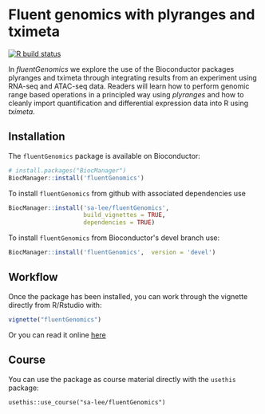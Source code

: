# Fluent genomics with plyranges and tximeta 

<!-- badges: start -->
[![R build status](https://github.com/sa-lee/fluentGenomics/workflows/R-CMD-check-bioc/badge.svg)](https://github.com/sa-lee/fluentGenomics/actions)
<!-- badges: end -->

In *fluentGenomics* we explore the use of the Bioconductor packages plyranges and tximeta through integrating results from an experiment using RNA-seq and ATAC-seq data. Readers will learn how to perform genomic range based operations in a principled way using *plyranges* and how to cleanly import quantification and differential expression data into R using *tximeta*. 

## Installation

The `fluentGenomics` package is available on Bioconductor:

```r
# install.packages("BiocManager")
BiocManager::install('fluentGenomics')
```

To install `fluentGenomics` from github with associated dependencies use

``` r
BiocManager::install('sa-lee/fluentGenomics', 
                     build_vignettes = TRUE,
                     dependencies = TRUE)
```

To install `fluentGenomics` from Bioconductor's devel branch use:
``` r
BiocManager::install('fluentGenomics',  version = 'devel')
```

## Workflow

Once the package has been installed, you can work through
the vignette directly from R/Rstudio with:

``` r
vignette("fluentGenomics")
```

Or you can read it online 
[here](https://bioconductor.org/packages/devel/workflows/vignettes/fluentGenomics/inst/doc/fluentGenomics.html)

## Course

You can use the package as course material directly with the `usethis`
package:

```{r}
usethis::use_course("sa-lee/fluentGenomics")
```

